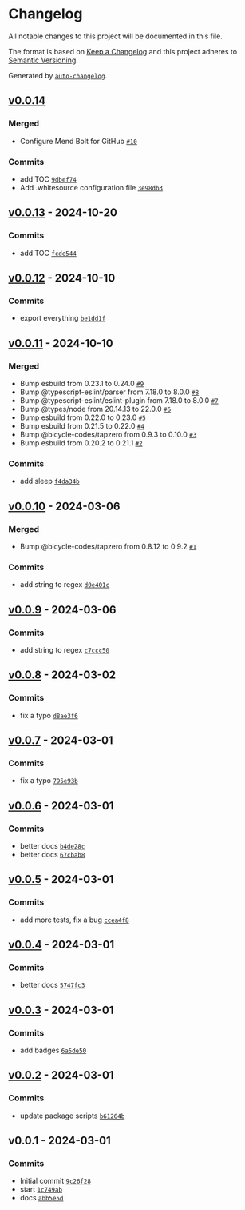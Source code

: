 # Changelog

All notable changes to this project will be documented in this file.

The format is based on [Keep a Changelog](https://keepachangelog.com/en/1.0.0/)
and this project adheres to [Semantic Versioning](https://semver.org/spec/v2.0.0.html).

Generated by [`auto-changelog`](https://github.com/CookPete/auto-changelog).

## [v0.0.14](https://github.com/bicycle-codes/util/compare/v0.0.13...v0.0.14)

### Merged

- Configure Mend Bolt for GitHub [`#10`](https://github.com/bicycle-codes/util/pull/10)

### Commits

- add TOC [`9dbef74`](https://github.com/bicycle-codes/util/commit/9dbef741e8b873e595b22abd6275d82704a58269)
- Add .whitesource configuration file [`3e98db3`](https://github.com/bicycle-codes/util/commit/3e98db34b367a55804b3d8ec4a859b00a7da641d)

## [v0.0.13](https://github.com/bicycle-codes/util/compare/v0.0.12...v0.0.13) - 2024-10-20

### Commits

- add TOC [`fcde544`](https://github.com/bicycle-codes/util/commit/fcde544f46e80bc403b88133e485ac1d0b3076fd)

## [v0.0.12](https://github.com/bicycle-codes/util/compare/v0.0.11...v0.0.12) - 2024-10-10

### Commits

- export everything [`be1dd1f`](https://github.com/bicycle-codes/util/commit/be1dd1fa1152a216c0044974e35c30236f294236)

## [v0.0.11](https://github.com/bicycle-codes/util/compare/v0.0.10...v0.0.11) - 2024-10-10

### Merged

- Bump esbuild from 0.23.1 to 0.24.0 [`#9`](https://github.com/bicycle-codes/util/pull/9)
- Bump @typescript-eslint/parser from 7.18.0 to 8.0.0 [`#8`](https://github.com/bicycle-codes/util/pull/8)
- Bump @typescript-eslint/eslint-plugin from 7.18.0 to 8.0.0 [`#7`](https://github.com/bicycle-codes/util/pull/7)
- Bump @types/node from 20.14.13 to 22.0.0 [`#6`](https://github.com/bicycle-codes/util/pull/6)
- Bump esbuild from 0.22.0 to 0.23.0 [`#5`](https://github.com/bicycle-codes/util/pull/5)
- Bump esbuild from 0.21.5 to 0.22.0 [`#4`](https://github.com/bicycle-codes/util/pull/4)
- Bump @bicycle-codes/tapzero from 0.9.3 to 0.10.0 [`#3`](https://github.com/bicycle-codes/util/pull/3)
- Bump esbuild from 0.20.2 to 0.21.1 [`#2`](https://github.com/bicycle-codes/util/pull/2)

### Commits

- add sleep [`f4da34b`](https://github.com/bicycle-codes/util/commit/f4da34b46833b2c39ecc28fb94e606184726fae5)

## [v0.0.10](https://github.com/bicycle-codes/util/compare/v0.0.9...v0.0.10) - 2024-03-06

### Merged

- Bump @bicycle-codes/tapzero from 0.8.12 to 0.9.2 [`#1`](https://github.com/bicycle-codes/util/pull/1)

### Commits

- add string to regex [`d0e401c`](https://github.com/bicycle-codes/util/commit/d0e401cb2252e0a241fdd100fc5c5452df6b0e4d)

## [v0.0.9](https://github.com/bicycle-codes/util/compare/v0.0.8...v0.0.9) - 2024-03-06

### Commits

- add string to regex [`c7ccc50`](https://github.com/bicycle-codes/util/commit/c7ccc50d3df4b5328c7f41fee0c806f7c1b7e245)

## [v0.0.8](https://github.com/bicycle-codes/util/compare/v0.0.7...v0.0.8) - 2024-03-02

### Commits

- fix  a typo [`d8ae3f6`](https://github.com/bicycle-codes/util/commit/d8ae3f69be09448daaab7339e7b7e1490eef9298)

## [v0.0.7](https://github.com/bicycle-codes/util/compare/v0.0.6...v0.0.7) - 2024-03-01

### Commits

- fix a typo [`795e93b`](https://github.com/bicycle-codes/util/commit/795e93b2bfbdc4fcfa960d530cdb4f1c89df7c74)

## [v0.0.6](https://github.com/bicycle-codes/util/compare/v0.0.5...v0.0.6) - 2024-03-01

### Commits

- better docs [`b4de28c`](https://github.com/bicycle-codes/util/commit/b4de28c905069fb03ad9dc86734bb6deeaeb203d)
- better docs [`67cbab8`](https://github.com/bicycle-codes/util/commit/67cbab854bac9adfafb811897dd024d8f457adac)

## [v0.0.5](https://github.com/bicycle-codes/util/compare/v0.0.4...v0.0.5) - 2024-03-01

### Commits

- add more tests, fix a bug [`ccea4f8`](https://github.com/bicycle-codes/util/commit/ccea4f85df5170b9566b36c7c91000424136e764)

## [v0.0.4](https://github.com/bicycle-codes/util/compare/v0.0.3...v0.0.4) - 2024-03-01

### Commits

- better docs [`5747fc3`](https://github.com/bicycle-codes/util/commit/5747fc37f9522042a7c6dc0143dc3071011e991e)

## [v0.0.3](https://github.com/bicycle-codes/util/compare/v0.0.2...v0.0.3) - 2024-03-01

### Commits

- add badges [`6a5de50`](https://github.com/bicycle-codes/util/commit/6a5de50ee1918264d9cea5f6223b074e3d866ddf)

## [v0.0.2](https://github.com/bicycle-codes/util/compare/v0.0.1...v0.0.2) - 2024-03-01

### Commits

- update package scripts [`b61264b`](https://github.com/bicycle-codes/util/commit/b61264be932d390cd67d89f8fc69a958bfbf289b)

## v0.0.1 - 2024-03-01

### Commits

- Initial commit [`9c26f28`](https://github.com/bicycle-codes/util/commit/9c26f28f3fd881877ae32d96f8e81409a085c493)
- start [`1c749ab`](https://github.com/bicycle-codes/util/commit/1c749ab096ae960f38c9683976e3845a62ba0ff9)
- docs [`abb5e5d`](https://github.com/bicycle-codes/util/commit/abb5e5d163e264c20815e498dbb4b4a6494adae6)
